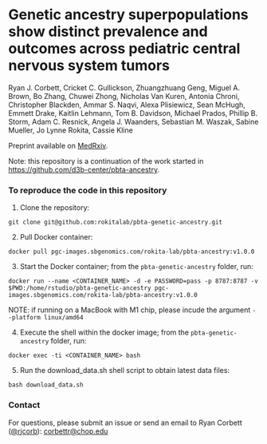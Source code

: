 # Genetic ancestry superpopulations show distinct prevalence and outcomes across pediatric central nervous system tumors 

Ryan J. Corbett, Cricket C. Gullickson, Zhuangzhuang Geng, Miguel A. Brown, Bo Zhang, Chuwei Zhong, Nicholas Van Kuren, Antonia Chroni, Christopher Blackden, Ammar S. Naqvi, Alexa Plisiewicz, Sean McHugh, Emmett Drake, Kaitlin Lehmann, Tom B. Davidson, Michael Prados, Phillip B. Storm, Adam C. Resnick, Angela J. Waanders, Sebastian M. Waszak, Sabine Mueller, Jo Lynne Rokita, Cassie Kline

Preprint available on [MedRxiv](https://www.medrxiv.org/content/10.1101/2024.06.14.24308885v1).

Note: this repository is a continuation of the work started in https://github.com/d3b-center/pbta-ancestry.

### To reproduce the code in this repository

1. Clone the repository:
```
git clone git@github.com:rokitalab/pbta-genetic-ancestry.git
```

2. Pull Docker container:
```
docker pull pgc-images.sbgenomics.com/rokita-lab/pbta-ancestry:v1.0.0
```

3. Start the Docker container; from the `pbta-genetic-ancestry` folder, run:
```
docker run --name <CONTAINER_NAME> -d -e PASSWORD=pass -p 8787:8787 -v $PWD:/home/rstudio/pbta-genetic-ancestry pgc-images.sbgenomics.com/rokita-lab/pbta-ancestry:v1.0.0
```

NOTE: if running on a MacBook with M1 chip, please incude the argument `--platform linux/amd64`

4. Execute the shell within the docker image; from the `pbta-genetic-ancestry` folder, run: 
```
docker exec -ti <CONTAINER_NAME> bash
```

5. Run the download_data.sh shell script to obtain latest data files:

```
bash download_data.sh
```

### Contact

For questions, please submit an issue or send an email to Ryan Corbett ([@rjcorb](https://github.com/rjcorb)): corbettr@chop.edu
